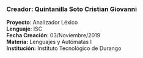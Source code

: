 ### Creador: Quintanilla Soto Cristian Giovanni  
**Proyecto**: Analizador Léxico  
**Lenguaje**: ISC  
**Fecha Creación**: 03/Noviembre/2019  
**Materia:** Lenguajes y Autómatas I  
**Institución:** Instituto Tecnológico de Durango
